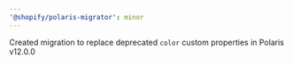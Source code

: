 ```yaml
---
'@shopify/polaris-migrator': minor
---
```


Created migration to replace deprecated `color` custom properties in Polaris v12.0.0
